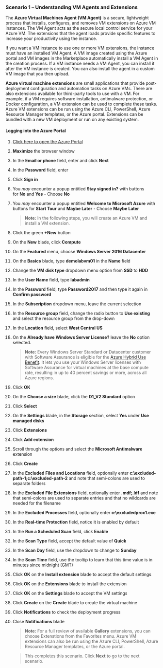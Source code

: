 ### **Scenario 1 – Understanding VM Agents and Extensions** 

The **Azure Virtual Machines Agent (VM Agent)** is a secure, lightweight process that installs, configures, and removes VM extensions on Azure VM instances. The VM Agent acts as the secure local control service for your Azure VM. The extensions that the agent loads provide specific features to increase your productivity using the instance.

If you want a VM instance to use one or more VM extensions, the instance must have an installed VM Agent. A VM image created using the Azure portal and VM images in the Marketplace automatically install a VM Agent in the creation process. If a VM instance needs a VM Agent, you can install it after the VM instance is created. You can also install the agent in a custom VM image that you then upload.

**Azure virtual machine extensions** are small applications that provide post-deployment configuration and automation tasks on Azure VMs. There are also extensions available for third-party tools to use with a VM. For example, if a VM requires software installation, antimalware protection, or Docker configuration, a VM extension can be used to complete these tasks. Azure VM extensions can be run using the Azure CLI, PowerShell, Azure Resource Manager templates, or the Azure portal. Extensions can be bundled with a new VM deployment or run on any existing system.


#### **Logging into the Azure Portal**

1. [Click here to open the Azure Portal](https://portal.azure.com)
1. **Maximize** the browser window
1. In the **Email or phone** field, enter **<inject key="AzureAdUserEmail"/>** and click **Next**
1. In the **Password** field, enter **<inject key="AzureAdUserPassword"/>**
1. Click **Sign in**
1. You _may_ encounter a popup entitled **Stay signed in?** with buttons for **No** and **Yes** - Choose **No**
1. You _may_ encounter a popup entitled **Welcome to Microsoft Azure** with buttons for **Start Tour** and **Maybe Later** - Choose **Maybe Later**

    >**Note:** In the following steps, you will create an Azure VM and install a VM extension.

1. Click the green **+New** button
1. On the **New** blade, click **Compute**
1. On the **Featured** menu, choose **Windows Server 2016 Datacenter**
1. On the **Basics** blade, type **demolabvm01** in the **Name** field
1. Change the **VM disk type** dropdown menu option from **SSD** to **HDD**	
1. In the **User Name** field, type **labadmin**
1. In the **Password** field, type **Password2017** and then type it again in **Confirm password**
1. In the **Subscription** dropdown menu, leave the current selection
1. In the **Resource group** field, change the radio button to **Use existing** and select the **<inject story-id="story://content-private/content/iai/azure100/azure100shared" key="resourceGroupName" />** resource group from the drop-down
1. In the **Location** field, select **West Central US**
1. On the **Already have Windows Server License?** leave the **No** option selected.

    >**Note:** Every Windows Server Standard or Datacenter customer with Software Assurance is eligible for the [Azure Hybrid Use Benefit](https://azure.microsoft.com/en-us/pricing/hybrid-use-benefit/). It lets you use your Windows Server licenses with Software Assurance for virtual machines at the base compute rate, resulting in up to 40 percent savings or more, across all Azure regions.

1. Click **OK**
1. On the **Choose a size** blade, click the **D1_V2 Standard** option
1. Click **Select**
1. On the **Settings** blade, in the **Storage** section, select **Yes** under **Use managed disks**
1. Click **Extensions** 
1. Click **Add extension**
1. Scroll through the options and select the **Microsoft Antimalware** extension
1. Click **Create**
1. In the **Excluded Files and Locations** field, optionally enter **c:\excluded-path-1;c:\excluded-path-2** and note that semi-colons are used to separate folders
1. In the **Excluded File Extensions** field, optionally enter **.mdf;.ldf** and note that semi-colons are used to separate entries and that no wildcards are needed for the filename
1. In the **Excluded Processes** field, optionally enter **c:\excludedproc1.exe**
1. In the **Real-time Protection** field, notice it is enabled by default
1. In the **Run a Scheduled Scan** field, click **Enable** 
1. In the **Scan Type** field, accept the default value of **Quick**
1. In the **Scan Day** field, use the dropdown to change to **Sunday**
1. In the **Scan Time** field, use the tooltip to learn that this time value is in minutes since midnight (GMT)
1. Click **OK** on the **Install extension** blade to accept the default settings
1. Click **OK** on the **Extensions** blade to install the extension
1. Click **OK** on the **Settings** blade to accept the VM settings
1. Click **Create** on the **Create** blade to create the virtual machine
1. Click **Notifications** to check the deployment progress
1. Close **Notifications** blade

    >**Note:** For a full review of available **Gallery** extensions, you can choose Extenstions from the Favorites menu. Azure VM extensions can also be run using the Azure CLI, PowerShell, Azure Resource Manager templates, or the Azure portal. 

     >This completes this scenario. Click **Next** to go to the next scenario.

